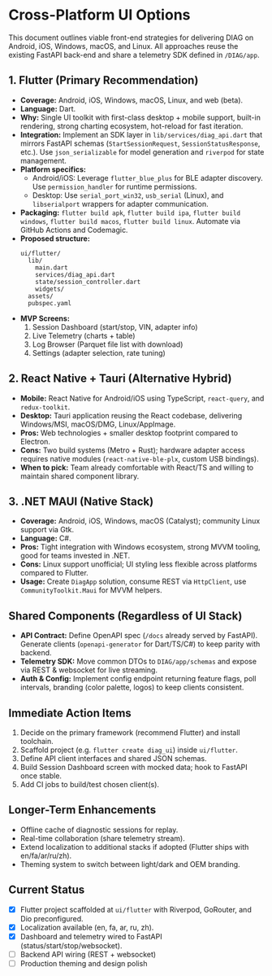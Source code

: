 ﻿# Cross-Platform UI Options

This document outlines viable front-end strategies for delivering DIAG on Android, iOS, Windows, macOS, and Linux. All approaches reuse the existing FastAPI back-end and share a telemetry SDK defined in `/DIAG/app`.

## 1. Flutter (Primary Recommendation)
- **Coverage:** Android, iOS, Windows, macOS, Linux, and web (beta).
- **Language:** Dart.
- **Why:** Single UI toolkit with first-class desktop + mobile support, built-in rendering, strong charting ecosystem, hot-reload for fast iteration.
- **Integration:** Implement an SDK layer in `lib/services/diag_api.dart` that mirrors FastAPI schemas (`StartSessionRequest`, `SessionStatusResponse`, etc.). Use `json_serializable` for model generation and `riverpod` for state management.
- **Platform specifics:**
  - Android/iOS: Leverage `flutter_blue_plus` for BLE adapter discovery. Use `permission_handler` for runtime permissions.
  - Desktop: Use `serial_port_win32`, `usb_serial` (Linux), and `libserialport` wrappers for adapter communication.
- **Packaging:** `flutter build apk`, `flutter build ipa`, `flutter build windows`, `flutter build macos`, `flutter build linux`. Automate via GitHub Actions and Codemagic.
- **Proposed structure:**
  ```text
  ui/flutter/
    lib/
      main.dart
      services/diag_api.dart
      state/session_controller.dart
      widgets/
    assets/
    pubspec.yaml
  ```
- **MVP Screens:**
  1. Session Dashboard (start/stop, VIN, adapter info)
  2. Live Telemetry (charts + table)
  3. Log Browser (Parquet file list with download)
  4. Settings (adapter selection, rate tuning)

## 2. React Native + Tauri (Alternative Hybrid)
- **Mobile:** React Native for Android/iOS using TypeScript, `react-query`, and `redux-toolkit`.
- **Desktop:** Tauri application reusing the React codebase, delivering Windows/MSI, macOS/DMG, Linux/AppImage.
- **Pros:** Web technologies + smaller desktop footprint compared to Electron.
- **Cons:** Two build systems (Metro + Rust); hardware adapter access requires native modules (`react-native-ble-plx`, custom USB bindings).
- **When to pick:** Team already comfortable with React/TS and willing to maintain shared component library.

## 3. .NET MAUI (Native Stack)
- **Coverage:** Android, iOS, Windows, macOS (Catalyst); community Linux support via Gtk.
- **Language:** C#.
- **Pros:** Tight integration with Windows ecosystem, strong MVVM tooling, good for teams invested in .NET.
- **Cons:** Linux support unofficial; UI styling less flexible across platforms compared to Flutter.
- **Usage:** Create `DiagApp` solution, consume REST via `HttpClient`, use `CommunityToolkit.Maui` for MVVM helpers.

## Shared Components (Regardless of UI Stack)
- **API Contract:** Define OpenAPI spec (`/docs` already served by FastAPI). Generate clients (`openapi-generator` for Dart/TS/C#) to keep parity with backend.
- **Telemetry SDK:** Move common DTOs to `DIAG/app/schemas` and expose via REST & websocket for live streaming.
- **Auth & Config:** Implement config endpoint returning feature flags, poll intervals, branding (color palette, logos) to keep clients consistent.

## Immediate Action Items
1. Decide on the primary framework (recommend Flutter) and install toolchain.
2. Scaffold project (e.g. `flutter create diag_ui`) inside `ui/flutter`.
3. Define API client interfaces and shared JSON schemas.
4. Build Session Dashboard screen with mocked data; hook to FastAPI once stable.
5. Add CI jobs to build/test chosen client(s).

## Longer-Term Enhancements
- Offline cache of diagnostic sessions for replay.
- Real-time collaboration (share telemetry stream).
- Extend localization to additional stacks if adopted (Flutter ships with en/fa/ar/ru/zh).
- Theming system to switch between light/dark and OEM branding.

## Current Status
- [x] Flutter project scaffolded at `ui/flutter` with Riverpod, GoRouter, and Dio preconfigured.
- [x] Localization available (en, fa, ar, ru, zh).
- [x] Dashboard and telemetry wired to FastAPI (status/start/stop/websocket).
- [ ] Backend API wiring (REST + websocket)
- [ ] Production theming and design polish
